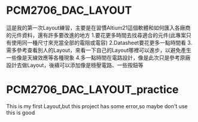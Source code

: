# PCM2706_DAC_LAYOUT
  這是我的第一次Layout練習，主要是在習慣Altium21這個軟體和如何匯入各廠商的元件資料，還有許多要改進的地方
  1.要花更多時間去找尋適合的元件(此專案只有使用同一種尺寸來充當全部的電阻或電容)
  2.Datasheet要花更多一點時間看
  3.需多參考查看別人的Layout，來看一下自己的Layout哪裡可以進步，以避免產生一些像是天線效應等各種現象
  4.多一點時間在電路設計，像是此次只是參考原廠設計去做Layout，後續可以添加像是穩壓電路、一些按鈕等

# PCM2706_DAC_LAYOUT_practice
  This is my first Layout,but this project has some error,so maybe don't use this is good
